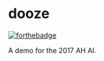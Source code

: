 # dooze
[![forthebadge](http://forthebadge.com/images/badges/built-for-android.svg)](http://forthebadge.com)

A demo for the 2017 AH AI.
